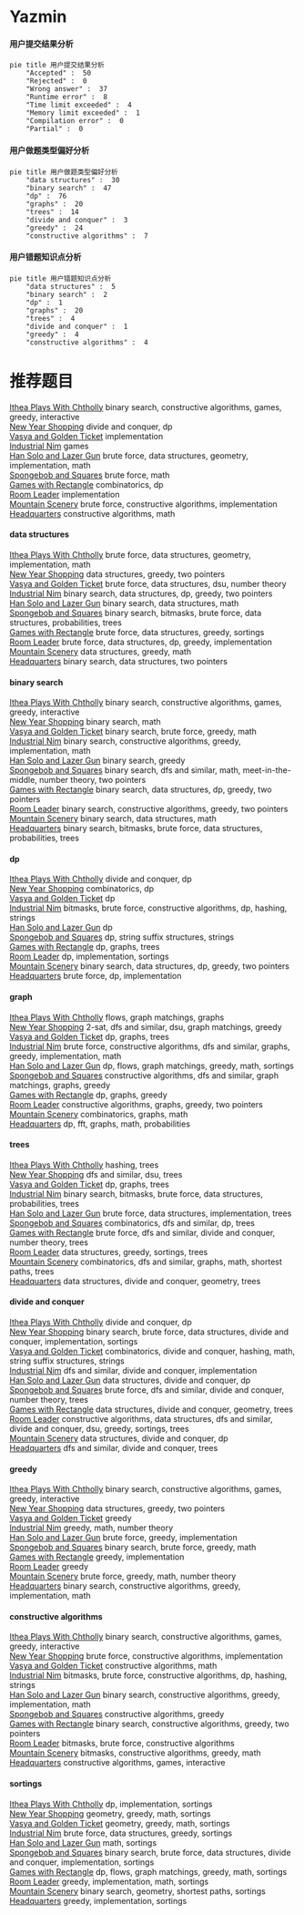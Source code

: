 # Yazmin
<!-- tabs:start -->
#### **用户提交结果分析**

```mermaid
pie title 用户提交结果分析
    "Accepted" :  50
    "Rejected" :  0
    "Wrong answer" :  37
    "Runtime error" :  8
    "Time limit exceeded" :  4
    "Memory limit exceeded" :  1
    "Compilation error" :  0
    "Partial" :  0
```
#### **用户做题类型偏好分析**

```mermaid
pie title 用户做题类型偏好分析
    "data structures" :  30
    "binary search" :  47
    "dp" :  76
    "graphs" :  20
    "trees" :  14
    "divide and conquer" :  3
    "greedy" :  24
    "constructive algorithms" :  7
```
#### **用户错题知识点分析**

```mermaid
pie title 用户错题知识点分析
    "data structures" :  5
    "binary search" :  2
    "dp" :  1
    "graphs" :  20
    "trees" :  4
    "divide and conquer" :  1
    "greedy" :  4
    "constructive algorithms" :  4
```
<!-- tabs:end -->
# 推荐题目
[Ithea Plays With Chtholly](http://codeforces.com/problemset/problem/896/B)		binary search,
                        constructive algorithms,
                        games,
                        greedy,
                        interactive		  
[New Year Shopping](http://codeforces.com/problemset/problem/500/F)		divide and conquer,
                        dp		  
[Vasya and Golden Ticket](http://codeforces.com/problemset/problem/1030/C)		implementation		  
[Industrial Nim](http://codeforces.com/problemset/problem/15/C)		games		  
[Han Solo and Lazer Gun](http://codeforces.com/problemset/problem/514/B)		brute force,
                        data structures,
                        geometry,
                        implementation,
                        math		  
[Spongebob and Squares](http://codeforces.com/problemset/problem/599/D)		brute force,
                        math		  
[Games with Rectangle](http://codeforces.com/problemset/problem/128/C)		combinatorics,
                        dp		  
[Room Leader](http://codeforces.com/problemset/problem/74/A)		implementation		  
[Mountain Scenery](http://codeforces.com/problemset/problem/218/A)		brute force,
                        constructive algorithms,
                        implementation		  
[Headquarters](http://codeforces.com/problemset/problem/183/A)		constructive algorithms,
                        math		  
<!-- tabs:start -->
#### **data structures**
[Ithea Plays With Chtholly](http://codeforces.com/problemset/problem/514/B)		brute force,
                        data structures,
                        geometry,
                        implementation,
                        math		  
[New Year Shopping](http://codeforces.com/problemset/problem/799/E)		data structures,
                        greedy,
                        two pointers		  
[Vasya and Golden Ticket](http://codeforces.com/problemset/problem/920/F)		brute force,
                        data structures,
                        dsu,
                        number theory		  
[Industrial Nim](http://codeforces.com/problemset/problem/1492/C)		binary search,
                        data structures,
                        dp,
                        greedy,
                        two pointers		  
[Han Solo and Lazer Gun](http://codeforces.com/problemset/problem/1490/G)		binary search,
                        data structures,
                        math		  
[Spongebob and Squares](http://codeforces.com/problemset/problem/1479/D)		binary search,
                        bitmasks,
                        brute force,
                        data structures,
                        probabilities,
                        trees		  
[Games with Rectangle](http://codeforces.com/problemset/problem/1497/A)		brute force,
                        data structures,
                        greedy,
                        sortings		  
[Room Leader](http://codeforces.com/problemset/problem/1491/C)		brute force,
                        data structures,
                        dp,
                        greedy,
                        implementation		  
[Mountain Scenery](http://codeforces.com/problemset/problem/1492/B)		data structures,
                        greedy,
                        math		  
[Headquarters](http://codeforces.com/problemset/problem/1436/E)		binary search,
                        data structures,
                        two pointers		  
#### **binary search**
[Ithea Plays With Chtholly](http://codeforces.com/problemset/problem/896/B)		binary search,
                        constructive algorithms,
                        games,
                        greedy,
                        interactive		  
[New Year Shopping](http://codeforces.com/problemset/problem/685/C)		binary search,
                        math		  
[Vasya and Golden Ticket](http://codeforces.com/problemset/problem/471/C)		binary search,
                        brute force,
                        greedy,
                        math		  
[Industrial Nim](http://codeforces.com/problemset/problem/1348/D)		binary search,
                        constructive algorithms,
                        greedy,
                        implementation,
                        math		  
[Han Solo and Lazer Gun](http://codeforces.com/problemset/problem/1168/A)		binary search,
                        greedy		  
[Spongebob and Squares](http://codeforces.com/problemset/problem/912/E)		binary search,
                        dfs and similar,
                        math,
                        meet-in-the-middle,
                        number theory,
                        two pointers		  
[Games with Rectangle](http://codeforces.com/problemset/problem/1492/C)		binary search,
                        data structures,
                        dp,
                        greedy,
                        two pointers		  
[Room Leader](http://codeforces.com/problemset/problem/1463/D)		binary search,
                        constructive algorithms,
                        greedy,
                        two pointers		  
[Mountain Scenery](http://codeforces.com/problemset/problem/1490/G)		binary search,
                        data structures,
                        math		  
[Headquarters](http://codeforces.com/problemset/problem/1479/D)		binary search,
                        bitmasks,
                        brute force,
                        data structures,
                        probabilities,
                        trees		  
#### **dp**
[Ithea Plays With Chtholly](http://codeforces.com/problemset/problem/500/F)		divide and conquer,
                        dp		  
[New Year Shopping](http://codeforces.com/problemset/problem/128/C)		combinatorics,
                        dp		  
[Vasya and Golden Ticket](http://codeforces.com/problemset/problem/1007/E)		dp		  
[Industrial Nim](http://codeforces.com/problemset/problem/1360/F)		bitmasks,
                        brute force,
                        constructive algorithms,
                        dp,
                        hashing,
                        strings		  
[Han Solo and Lazer Gun](http://codeforces.com/problemset/problem/909/C)		dp		  
[Spongebob and Squares](http://codeforces.com/problemset/problem/427/D)		dp,
                        string suffix structures,
                        strings		  
[Games with Rectangle](http://codeforces.com/problemset/problem/868/E)		dp,
                        graphs,
                        trees		  
[Room Leader](http://codeforces.com/problemset/problem/1501/B)		dp,
                        implementation,
                        sortings		  
[Mountain Scenery](http://codeforces.com/problemset/problem/1492/C)		binary search,
                        data structures,
                        dp,
                        greedy,
                        two pointers		  
[Headquarters](https://codeforces.com/contest/1457/problem/C)		brute force,
                        dp,
                        implementation		  
#### **graph**
[Ithea Plays With Chtholly](http://codeforces.com/problemset/problem/1198/E)		flows,
                        graph matchings,
                        graphs		  
[New Year Shopping](http://codeforces.com/problemset/problem/468/B)		2-sat,
                        dfs and similar,
                        dsu,
                        graph matchings,
                        greedy		  
[Vasya and Golden Ticket](http://codeforces.com/problemset/problem/868/E)		dp,
                        graphs,
                        trees		  
[Industrial Nim](http://codeforces.com/problemset/problem/1487/C)		brute force,
                        constructive algorithms,
                        dfs and similar,
                        graphs,
                        greedy,
                        implementation,
                        math		  
[Han Solo and Lazer Gun](http://codeforces.com/problemset/problem/1437/C)		dp,
                        flows,
                        graph matchings,
                        greedy,
                        math,
                        sortings		  
[Spongebob and Squares](http://codeforces.com/problemset/problem/1470/D)		constructive algorithms,
                        dfs and similar,
                        graph matchings,
                        graphs,
                        greedy		  
[Games with Rectangle](http://codeforces.com/problemset/problem/1476/C)		dp,
                        graphs,
                        greedy		  
[Room Leader](http://codeforces.com/problemset/problem/1304/D)		constructive algorithms,
                        graphs,
                        greedy,
                        two pointers		  
[Mountain Scenery](http://codeforces.com/problemset/problem/1475/C)		combinatorics,
                        graphs,
                        math		  
[Headquarters](http://codeforces.com/problemset/problem/553/E)		dp,
                        fft,
                        graphs,
                        math,
                        probabilities		  
#### **trees**
[Ithea Plays With Chtholly](http://codeforces.com/problemset/problem/1252/F)		hashing,
                        trees		  
[New Year Shopping](http://codeforces.com/problemset/problem/1307/F)		dfs and similar,
                        dsu,
                        trees		  
[Vasya and Golden Ticket](http://codeforces.com/problemset/problem/868/E)		dp,
                        graphs,
                        trees		  
[Industrial Nim](http://codeforces.com/problemset/problem/1479/D)		binary search,
                        bitmasks,
                        brute force,
                        data structures,
                        probabilities,
                        trees		  
[Han Solo and Lazer Gun](http://codeforces.com/problemset/problem/1511/C)		brute force,
                        data structures,
                        implementation,
                        trees		  
[Spongebob and Squares](http://codeforces.com/problemset/problem/1499/F)		combinatorics,
                        dfs and similar,
                        dp,
                        trees		  
[Games with Rectangle](http://codeforces.com/problemset/problem/1491/E)		brute force,
                        dfs and similar,
                        divide and conquer,
                        number theory,
                        trees		  
[Room Leader](http://codeforces.com/problemset/problem/1466/D)		data structures,
                        greedy,
                        sortings,
                        trees		  
[Mountain Scenery](http://codeforces.com/problemset/problem/1495/D)		combinatorics,
                        dfs and similar,
                        graphs,
                        math,
                        shortest paths,
                        trees		  
[Headquarters](http://codeforces.com/problemset/problem/1303/G)		data structures,
                        divide and conquer,
                        geometry,
                        trees		  
#### **divide and conquer**
[Ithea Plays With Chtholly](http://codeforces.com/problemset/problem/500/F)		divide and conquer,
                        dp		  
[New Year Shopping](http://codeforces.com/problemset/problem/1461/D)		binary search,
                        brute force,
                        data structures,
                        divide and conquer,
                        implementation,
                        sortings		  
[Vasya and Golden Ticket](http://codeforces.com/problemset/problem/1466/G)		combinatorics,
                        divide and conquer,
                        hashing,
                        math,
                        string suffix structures,
                        strings		  
[Industrial Nim](http://codeforces.com/problemset/problem/1490/D)		dfs and similar,
                        divide and conquer,
                        implementation		  
[Han Solo and Lazer Gun](https://codeforces.com/contest/1483/problem/C)		data structures,
                        divide and conquer,
                        dp		  
[Spongebob and Squares](http://codeforces.com/problemset/problem/1491/E)		brute force,
                        dfs and similar,
                        divide and conquer,
                        number theory,
                        trees		  
[Games with Rectangle](http://codeforces.com/problemset/problem/1303/G)		data structures,
                        divide and conquer,
                        geometry,
                        trees		  
[Room Leader](http://codeforces.com/problemset/problem/1494/D)		constructive algorithms,
                        data structures,
                        dfs and similar,
                        divide and conquer,
                        dsu,
                        greedy,
                        sortings,
                        trees		  
[Mountain Scenery](http://codeforces.com/problemset/problem/1482/E)		data structures,
                        divide and conquer,
                        dp		  
[Headquarters](http://codeforces.com/problemset/problem/566/C)		dfs and similar,
                        divide and conquer,
                        trees		  
#### **greedy**
[Ithea Plays With Chtholly](http://codeforces.com/problemset/problem/896/B)		binary search,
                        constructive algorithms,
                        games,
                        greedy,
                        interactive		  
[New Year Shopping](http://codeforces.com/problemset/problem/799/E)		data structures,
                        greedy,
                        two pointers		  
[Vasya and Golden Ticket](http://codeforces.com/problemset/problem/1157/C1)		greedy		  
[Industrial Nim](http://codeforces.com/problemset/problem/1294/C)		greedy,
                        math,
                        number theory		  
[Han Solo and Lazer Gun](http://codeforces.com/problemset/problem/1176/A)		brute force,
                        greedy,
                        implementation		  
[Spongebob and Squares](http://codeforces.com/problemset/problem/471/C)		binary search,
                        brute force,
                        greedy,
                        math		  
[Games with Rectangle](http://codeforces.com/problemset/problem/1000/A)		greedy,
                        implementation		  
[Room Leader](http://codeforces.com/problemset/problem/1385/C)		greedy		  
[Mountain Scenery](http://codeforces.com/problemset/problem/1388/A)		brute force,
                        greedy,
                        math,
                        number theory		  
[Headquarters](http://codeforces.com/problemset/problem/1348/D)		binary search,
                        constructive algorithms,
                        greedy,
                        implementation,
                        math		  
#### **constructive algorithms**
[Ithea Plays With Chtholly](http://codeforces.com/problemset/problem/896/B)		binary search,
                        constructive algorithms,
                        games,
                        greedy,
                        interactive		  
[New Year Shopping](http://codeforces.com/problemset/problem/218/A)		brute force,
                        constructive algorithms,
                        implementation		  
[Vasya and Golden Ticket](http://codeforces.com/problemset/problem/183/A)		constructive algorithms,
                        math		  
[Industrial Nim](http://codeforces.com/problemset/problem/1360/F)		bitmasks,
                        brute force,
                        constructive algorithms,
                        dp,
                        hashing,
                        strings		  
[Han Solo and Lazer Gun](http://codeforces.com/problemset/problem/1348/D)		binary search,
                        constructive algorithms,
                        greedy,
                        implementation,
                        math		  
[Spongebob and Squares](http://codeforces.com/problemset/problem/1493/A)		constructive algorithms,
                        greedy		  
[Games with Rectangle](http://codeforces.com/problemset/problem/1463/D)		binary search,
                        constructive algorithms,
                        greedy,
                        two pointers		  
[Room Leader](https://codeforces.com/contest/1456/problem/B)		bitmasks,
                        brute force,
                        constructive algorithms		  
[Mountain Scenery](http://codeforces.com/problemset/problem/1492/D)		bitmasks,
                        constructive algorithms,
                        greedy,
                        math		  
[Headquarters](https://codeforces.com/contest/1504/problem/D)		constructive algorithms,
                        games,
                        interactive		  
#### **sortings**
[Ithea Plays With Chtholly](http://codeforces.com/problemset/problem/1501/B)		dp,
                        implementation,
                        sortings		  
[New Year Shopping](https://codeforces.com/contest/1496/problem/C)		geometry,
                        greedy,
                        math,
                        sortings		  
[Vasya and Golden Ticket](http://codeforces.com/problemset/problem/1495/A)		geometry,
                        greedy,
                        math,
                        sortings		  
[Industrial Nim](http://codeforces.com/problemset/problem/1497/A)		brute force,
                        data structures,
                        greedy,
                        sortings		  
[Han Solo and Lazer Gun](http://codeforces.com/problemset/problem/1427/A)		math,
                        sortings		  
[Spongebob and Squares](http://codeforces.com/problemset/problem/1461/D)		binary search,
                        brute force,
                        data structures,
                        divide and conquer,
                        implementation,
                        sortings		  
[Games with Rectangle](http://codeforces.com/problemset/problem/1437/C)		dp,
                        flows,
                        graph matchings,
                        greedy,
                        math,
                        sortings		  
[Room Leader](http://codeforces.com/problemset/problem/1473/A)		greedy,
                        implementation,
                        math,
                        sortings		  
[Mountain Scenery](http://codeforces.com/problemset/problem/1486/B)		binary search,
                        geometry,
                        shortest paths,
                        sortings		  
[Headquarters](http://codeforces.com/problemset/problem/1480/B)		greedy,
                        implementation,
                        sortings		  
<!-- tabs:end -->
